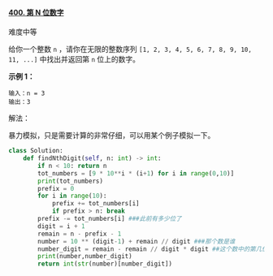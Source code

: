 #### [400. 第 N 位数字](https://leetcode-cn.com/problems/nth-digit/)

难度中等

给你一个整数 `n` ，请你在无限的整数序列 `[1, 2, 3, 4, 5, 6, 7, 8, 9, 10, 11, ...]` 中找出并返回第 `n` 位上的数字。

 

**示例 1：**

```
输入：n = 3
输出：3
```

解法：

暴力模拟，只是需要计算的非常仔细，可以用某个例子模拟一下。

```python
class Solution:
    def findNthDigit(self, n: int) -> int:
        if n < 10: return n
        tot_numbers = [9 * 10**i * (i+1) for i in range(0,10)]
        print(tot_numbers)
        prefix = 0
        for i in range(10):
            prefix += tot_numbers[i]
            if prefix > n: break
        prefix -= tot_numbers[i] ###此前有多少位了
        digit = i + 1
        remain = n - prefix - 1
        number = 10 ** (digit-1) + remain // digit ###那个数是谁
        number_digit = remain - remain // digit * digit ##这个数中的第几位
        print(number,number_digit)
        return int(str(number)[number_digit])
```

